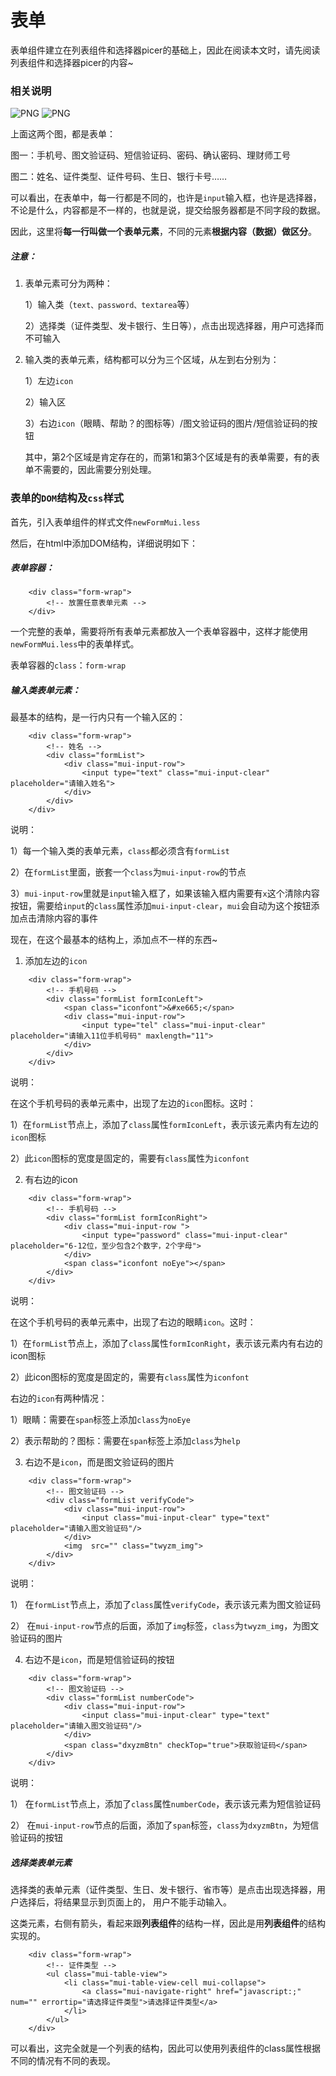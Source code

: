 # 表单

表单组件建立在列表组件和选择器picer的基础上，因此在阅读本文时，请先阅读列表组件和选择器picer的内容~

### 相关说明

![PNG](./img/form/form_2.png)    ![PNG](./img/form/form.png)   

上面这两个图，都是表单：

图一：手机号、图文验证码、短信验证码、密码、确认密码、理财师工号

图二：姓名、证件类型、证件号码、生日、银行卡号……

可以看出，在表单中，每一行都是不同的，也许是`input`输入框，也许是选择器，不论是什么，内容都是不一样的，也就是说，提交给服务器都是不同字段的数据。

因此，这里将**每一行叫做一个表单元素**，不同的元素**根据内容（数据）做区分**。

##### 注意：

1. 表单元素可分为两种：

	1）输入类（`text、password、textarea`等）

	2）选择类（证件类型、发卡银行、生日等），点击出现选择器，用户可选择而不可输入

2. 输入类的表单元素，结构都可以分为三个区域，从左到右分别为：

	1）左边`icon`

	2）输入区

	3）右边`icon`（眼睛、帮助？的图标等）/图文验证码的图片/短信验证码的按钮

	其中，第2个区域是肯定存在的，而第1和第3个区域是有的表单需要，有的表单不需要的，因此需要分别处理。



### 表单的`DOM`结构及`css`样式

首先，引入表单组件的样式文件`newFormMui.less`

然后，在html中添加DOM结构，详细说明如下：

##### 表单容器：

```
	<div class="form-wrap">
		<!-- 放置任意表单元素 -->
	</div>
```

一个完整的表单，需要将所有表单元素都放入一个表单容器中，这样才能使用`newFormMui.less`中的表单样式。

表单容器的`class`：`form-wrap`


##### 输入类表单元素：

最基本的结构，是一行内只有一个输入区的：

```
	<div class="form-wrap">
		<!-- 姓名 -->
		<div class="formList">
			<div class="mui-input-row">
				<input type="text" class="mui-input-clear" placeholder="请输入姓名">
			</div>
		</div>
	</div>
```

说明：

1）每一个输入类的表单元素，`class`都必须含有`formList`

2）在`formList`里面，嵌套一个`class`为`mui-input-row`的节点

3）`mui-input-row`里就是`input`输入框了，如果该输入框内需要有`x`这个清除内容按钮，需要给`input`的`class`属性添加`mui-input-clear`，`mui`会自动为这个按钮添加点击清除内容的事件


现在，在这个最基本的结构上，添加点不一样的东西~

1. 添加左边的`icon`

```
	<div class="form-wrap">
		<!-- 手机号码 -->
		<div class="formList formIconLeft">
			<span class="iconfont">&#xe665;</span>
			<div class="mui-input-row">
				<input type="tel" class="mui-input-clear" placeholder="请输入11位手机号码" maxlength="11">
			</div>
		</div>
	</div>
```

说明：

在这个手机号码的表单元素中，出现了左边的`icon`图标。这时：

1）在`formList`节点上，添加了`class`属性`formIconLeft`，表示该元素内有左边的`icon`图标

2）此`icon`图标的宽度是固定的，需要有`class`属性为`iconfont`


2. 有右边的icon

```
	<div class="form-wrap">
		<!-- 手机号码 -->
		<div class="formList formIconRight">
			<div class="mui-input-row ">
				<input type="password" class="mui-input-clear" placeholder="6-12位，至少包含2个数字，2个字母">
			</div>
			<span class="iconfont noEye"></span>
		</div>
	</div>

```

说明：

在这个手机号码的表单元素中，出现了右边的眼睛`icon`。这时：

1）在`formList`节点上，添加了`class`属性`formIconRight`，表示该元素内有右边的icon图标

2）此icon图标的宽度是固定的，需要有`class`属性为`iconfont`

右边的`icon`有两种情况：

1）眼睛：需要在`span`标签上添加`class`为`noEye`

2）表示帮助的？图标：需要在`span`标签上添加`class`为`help`


3. 右边不是`icon`，而是图文验证码的图片

```
	<div class="form-wrap">
		<!-- 图文验证码 -->
		<div class="formList verifyCode">
			<div class="mui-input-row">
				<input class="mui-input-clear" type="text" placeholder="请输入图文验证码"/>
			</div>
			<img  src="" class="twyzm_img">
		</div>
	</div>

```

说明： 

1） 在`formList`节点上，添加了`class`属性`verifyCode`，表示该元素为图文验证码

2） 在`mui-input-row`节点的后面，添加了`img`标签，`class`为`twyzm_img`，为图文验证码的图片


4. 右边不是`icon`，而是短信验证码的按钮

```
	<div class="form-wrap">
		<!-- 图文验证码 -->
		<div class="formList numberCode">
			<div class="mui-input-row">
				<input class="mui-input-clear" type="text" placeholder="请输入图文验证码"/>
			</div>
			<span class="dxyzmBtn" checkTop="true">获取验证码</span>
		</div>
	</div>

```

说明： 

1） 在`formList`节点上，添加了`class`属性`numberCode`，表示该元素为短信验证码

2） 在`mui-input-row`节点的后面，添加了`span`标签，`class`为`dxyzmBtn`，为短信验证码的按钮


##### 选择类表单元素

选择类的表单元素（证件类型、生日、发卡银行、省市等）是点击出现选择器，用户选择后，将结果显示到页面上的，
用户不能手动输入。

这类元素，右侧有箭头，看起来跟**列表组件**的结构一样，因此是用**列表组件**的结构实现的。

```
	<div class="form-wrap">
		<!-- 证件类型 -->
		<ul class="mui-table-view"> 
		    <li class="mui-table-view-cell mui-collapse">
		        <a class="mui-navigate-right" href="javascript:;" num="" errortip="请选择证件类型">请选择证件类型</a>
		    </li>
		</ul>
	</div>
```

可以看出，这完全就是一个列表的结构，因此可以使用列表组件的class属性根据不同的情况有不同的表现。











